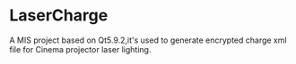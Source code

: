# LaserCharge
A MIS project based on Qt5.9.2,it's used to generate encrypted charge xml file for Cinema projector laser lighting.
